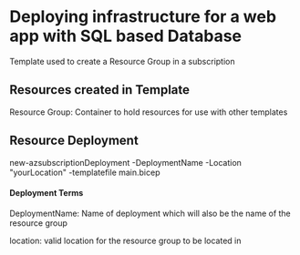 # Deploying infrastructure for a web app with SQL based Database
Template used to create a Resource Group in a subscription

## Resources created in Template
Resource Group: Container to hold resources for use with other templates

## Resource Deployment

new-azsubscriptionDeployment -DeploymentName -Location "yourLocation" -templatefile main.bicep

#### Deployment Terms

DeploymentName: Name of deployment which will also be the name of the resource group

location: valid location for the resource group to be located in
